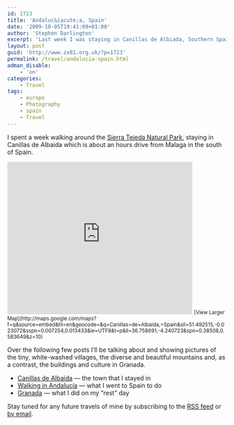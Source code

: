 ```yaml
---
id: 1723
title: 'Andaluc&iacute;a, Spain'
date: '2009-10-05T19:41:09+01:00'
author: 'Stephen Darlington'
excerpt: 'Last week I was staying in Canillas de Albiada, Southern Spain, walking around the Natural Parks.'
layout: post
guid: 'http://www.zx81.org.uk/?p=1723'
permalink: /travel/andalucia-spain.html
adman_disable:
    - 'on'
categories:
    - Travel
tags:
    - europe
    - Photography
    - spain
    - Travel
---
```


I spent a week walking around the [Sierra Tejeda Natural Park](http://www.andalucia.com/environment/protect/tejeda.htm), staying in Canillas de Albaida which is about an hours drive from Malaga in the south of Spain.

<iframe frameborder="0" height="350" loading="lazy" marginheight="0" marginwidth="0" scrolling="no" src="http://maps.google.com/maps?f=q&source=s_q&hl=en&geocode=&q=Canillas+de+Albaida,+Spain&sll=51.492515,-0.023072&sspn=0.007254,0.013433&ie=UTF8&t=p&ll=36.758691,-4.240723&spn=0.38508,0.583649&z=10&output=embed" width="425"></iframe>  
<small>[View Larger Map](http://maps.google.com/maps?f=q&source=embed&hl=en&geocode=&q=Canillas+de+Albaida,+Spain&sll=51.492515,-0.023072&sspn=0.007254,0.013433&ie=UTF8&t=p&ll=36.758691,-4.240723&spn=0.38508,0.583649&z=10)</small>

Over the following few posts I’ll be talking about and showing pictures of the tiny, white-washed villages, the diverse and beautiful mountains and, as a contrast, the buildings and culture in Granada.

- [Canillas de Albaida](http://www.zx81.org.uk/travel/canillas-de-albaida-spain.html) — the town that I stayed in
- [Walking in Andalucía](http://www.zx81.org.uk/travel/walking-in-andaluca-spain.html) — what I went to Spain to do
- [Granada](http://www.zx81.org.uk/travel/granada-spain.html) — what I did on my “rest” day

Stay tuned for any future travels of mine by subscribing to the [RSS feed](http://www.zx81.org.uk/feed/) or [by email](http://www.feedburner.com/fb/a/emailverifySubmit?feedId=742748&loc=en_US).